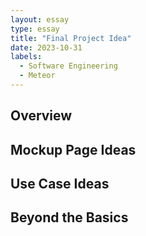 ```yaml
---
layout: essay
type: essay
title: "Final Project Idea"
date: 2023-10-31
labels:
  - Software Engineering
  - Meteor
---
```

## Overview

## Mockup Page Ideas

## Use Case Ideas

## Beyond the Basics

